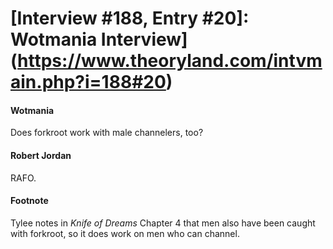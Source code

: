 # [Interview #188, Entry #20]: Wotmania Interview](https://www.theoryland.com/intvmain.php?i=188#20)

#### Wotmania

Does forkroot work with male channelers, too?

#### Robert Jordan

RAFO.

#### Footnote

Tylee notes in
*Knife of Dreams*
Chapter 4 that men also have been caught with forkroot, so it does work on men who can channel.

